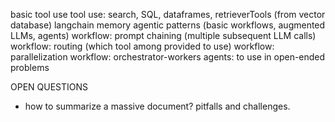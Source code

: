 basic tool use
tool use: search, SQL, dataframes, retrieverTools (from vector database)
langchain memory
agentic patterns (basic workflows, augmented LLMs, agents)
workflow: prompt chaining (multiple subsequent LLM calls)
workflow: routing (which tool among provided to use)
workflow: parallelization
workflow: orchestrator-workers
agents: to use in open-ended problems

OPEN QUESTIONS

- how to summarize a massive document? pitfalls and challenges.